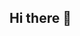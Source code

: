 ## Hi there 👋

<!--
**abimmost/abimmost** is a ✨ _special_ ✨ repository because its `README.md` (this file) appears on your GitHub profile.

Here are some ideas to get you started:
<div align="center">
  <img height="150" src="https://camo.githubusercontent.com/62da68eb62b1e5f175f7d1f0191dd89a653d7908feb22d37d4a0ab07365d6791/68747470733a2f2f6d656469612e67697068792e636f6d2f6d656469612f4d3967624264396e6244724f5475314d71782f67697068792e676966"  />
</div>

---

<div align="center">
  <a href="https://www.linkedin.com/in/mokenyu-atsimbom" target="_blank">
    <img src="https://img.shields.io/static/v1?message=LinkedIn&logo=linkedin&label=&color=0077B5&logoColor=white&labelColor=&style=for-the-badge" height="25" alt="linkedin logo"  />
  </a>
  <a href="https://x.com/NeronFactor" target="_blank">
    <img src="https://img.shields.io/static/v1?message=Twitter&logo=twitter&label=&color=1DA1F2&logoColor=white&labelColor=&style=for-the-badge" height="25" alt="twitter logo"  />
  </a>
  <a href="mailto:atsimbomgwe31@gmail.com" target="_blank">
    <img src="https://img.shields.io/static/v1?message=Gmail&logo=gmail&label=&color=D14836&logoColor=white&labelColor=&style=for-the-badge" height="25" alt="gmail logo"  />
  </a>
  <a href="https://neronfactor.dev" target="_blank">
    <img src="https://img.shields.io/static/v1?message=Portfolio&logo=web&label=&color=FF6B6B&logoColor=white&labelColor=&style=for-the-badge" height="25" alt="portfolio logo"  />
  </a>
</div>

---

<div align="center">
  <img src="https://visitor-badge.laobi.icu/badge?page_id=abimmost.abimmost" />
</div>

---

<h1 align="center">Hey there! 👋 I'm Mokenyu Atsimbom Gwe</h1>

---

<h3 align="center">🚀 Software Engineering Undergraduate from Bamenda, Cameroon 🌟</h3>

---

<div align="center">
  <img src="https://readme-typing-svg.herokuapp.com?font=Fira+Code&size=22&duration=3000&pause=1000&color=36BCF7&center=true&vCenter=true&width=600&lines=Welcome+to+my+GitHub+profile!;Full-stack+Developer;Always+learning+new+technologies;Let's+build+something+amazing!" alt="Typing SVG" />
</div>

---

## 🎯 About Me

I'm a passionate and curious software engineering student from the University of Bamenda, Cameroon. I enjoy building functional and impactful software systems. I love working on both the frontend and backend of web and desktop applications, particularly with technologies like Laravel, .NET, Java, and Python.

- 🎓 Currently pursuing my degree in Software Engineering
- 💡 I enjoy solving algorithmic challenges and exploring new tools
- 🌍 Strong interest in IoT and distributed systems
- ✨ Constantly learning and improving my skills!

---

## 🛠️ Tech Stack

<div align="center">

### Languages
<img src="https://skillicons.dev/icons?i=python,java,php" height="40" alt="languages"  />

### Frameworks & Libraries
<img src="https://skillicons.dev/icons?i=laravel,dotnet,react" height="40" alt="frameworks"  />

### Tools & Technologies
<img src="https://skillicons.dev/icons?i=git,postman,figma" height="40" alt="tools"  />

### Databases & Cloud
<img src="https://skillicons.dev/icons?i=mysql,sqlite,firebase" height="40" alt="databases"  />

</div>

---

## 🚀 Featured Projects

<div align="center">

| Project                 | Description                               | Tech Stack                | Link                    |
|------------------------|-------------------------------------------|---------------------------|-------------------------|
| 🎯 **CV Builder Site** | Build and manage digital CVs via Termux   | Laravel, MySQL, Bootstrap | 🔗 [View Project](#)     |
| 🚀 **Smart Leak System** | IoT water leak detection and alerts      | ESP32, MQTT, Firebase     | 🔗 [View Project](#)     |
| 💡 **Control Solver** | Z-transform calculator for digital control | Python, NumPy, Tkinter    | 🔗 [View Project](#)     |

</div>

---

## 🏆 Achievements & Certifications

- 🥇 **Top 5 in HackTheWeb 2025** - Solved complex frontend and backend tasks
- 📜 **Python for Everyone** - Coursera by University of Michigan
- 🎖️ **Uba Coding Challenge Finalist** - 2024

---

## 📊 GitHub Analytics

<div align="center">
  <img src="https://github-readme-stats.vercel.app/api?username=abimmost&hide_title=false&hide_rank=false&show_icons=true&include_all_commits=true&count_private=true&disable_animations=false&theme=tokyonight&locale=en&hide_border=true&order=1" height="150" alt="stats graph"  />
  <img src="https://github-readme-stats.vercel.app/api/top-langs?username=abimmost&locale=en&hide_title=false&layout=compact&card_width=320&langs_count=6&theme=tokyonight&hide_border=true&order=2" height="150" alt="languages graph"  />
</div>

---

<div align="center">
  <img src="https://github-readme-streak-stats.herokuapp.com/?user=abimmost&theme=tokyonight&hide_border=true" height="150" alt="streak stats"  />
</div>

---

<div align="center">
  <img src="https://github-readme-activity-graph.vercel.app/graph?username=abimmost&theme=tokyo-night&area=true&hide_border=true" width="100%" alt="activity graph"  />
</div>

---

## 🎭 Fun Zone

<div align="center">
  <img src="https://quotes-github-readme.vercel.app/api?type=horizontal&theme=tokyonight" width="600" alt="random quote"  />
</div>

---

<div align="center">
  <img height="200" src="https://raw.githubusercontent.com/Platane/snk/output/github-contribution-grid-snake.svg" alt="Snake animation" />
</div>

---

## 🤝 Let's Connect!

<div align="center">

📫 **Get in touch:**

[![LinkedIn](https://img.shields.io/badge/LinkedIn-0077B5?style=for-the-badge&logo=linkedin&logoColor=white)](https://www.linkedin.com/in/mokenyu-atsimbom)
[![Twitter](https://img.shields.io/badge/Twitter-1DA1F2?style=for-the-badge&logo=twitter&logoColor=white)](https://x.com/NeronFactor)
[![Portfolio](https://img.shields.io/badge/Portfolio-FF5722?style=for-the-badge&logo=web&logoColor=white)](https://neronfactor.dev)
[![Email](https://img.shields.io/badge/Email-D14836?style=for-the-badge&logo=gmail&logoColor=white)](mailto:atsimbomgwe31@gmail.com)

💬 **Discord:** abimmost  
📝 **Blog:** [Coming soon!]

</div>

---

<div align="center">

### 🎯 Current Focus

```ascii
┌─ Currently Learning ─────────────────────────────────┐
│ 📚 Building secure Laravel APIs                      │
│ 🚀 Using microcontrollers with MQTT & Firebase       │
└──────────────────────────────────────────────────────┘

┌─ Open to Collaborate ────────────────────────────────┐
│ 💡 Laravel projects, IoT systems                     │
│ 🤝 Open source contributions and mentorship          │
└──────────────────────────────────────────────────────┘

- 🔭 I’m currently working on ...
- 🌱 I’m currently learning ...
- 👯 I’m looking to collaborate on ...
- 🤔 I’m looking for help with ...
- 💬 Ask me about ...
- 📫 How to reach me: ...
- 😄 Pronouns: ...
- ⚡ Fun fact: ...
-->
